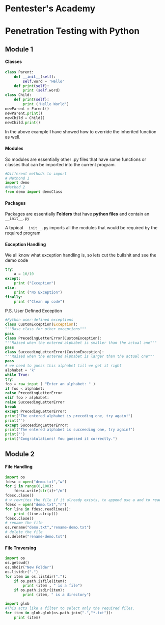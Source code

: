 # Pentester's  Academy

# Penetration Testing with Python 

## Module 1

#### Classes 

```python
class Parent:
    def __init__(self):
        self.word = 'Hello'
    def print(self):
        print (self.word)
class Child:
    def print(self):
        print ('Hello World')
newParent = Parent()
newParent.print()
newChild = Child()
newChild.print()
```

In the above example I have showed how to override the inherited function as well.



#### Modules

So modules are essentially other .py files that have some functions or classes that can be imported into the current program.

```python
#Different methods to import
# Methond 1
import demo 
#Method 2
from demo import demoClass
```

#### Packages

Packages are essentially **Folders** that have **python files** and contain an `__init__.py`

A typical `__init__.py` imports all the modules that would be required by the required program

#### Exception Handling

We all know what exception handling is, so lets cut the bullshit and see the demo code 

```python
try:
    a = 10/10
except:
    print ("Exception")
else:
    print ("No Exception")
finally:
    print ("Clean up code")
```

P.S. User Defined Exception

```python
#Python user-defined exceptions
class CustomException(Exception):
"""Base class for other exceptions"""
pass
class PrecedingLetterError(CustomException):
"""Raised when the entered alphabet is smaller than the actual one"""
pass
class SucceedingLetterError(CustomException):
"""Raised when the entered alphabet is larger than the actual one"""
pass
# we need to guess this alphabet till we get it right
alphabet = 'k'
while True:
try:
foo = raw_input ( "Enter an alphabet: " )
if foo < alphabet:
raise PrecedingLetterError
elif foo > alphabet:
raise SucceedingLetterError
break
except PrecedingLetterError:
print("The entered alphabet is preceding one, try again!")
print('')
except SucceedingLetterError:
print("The entered alphabet is succeeding one, try again!")
print('')
print("Congratulations! You guessed it correctly.")
```

## Module 2

#### File Handling

```python
import os 
fdesc = open("demo.txt","w")
for i in range(0,100):
    fdesc.write(str(i)+"/n")
fdesc.close()
# w rewrites the file if it already exists, to append use a and to read use r
fdesc = open("demo.txt","r")
for line in fdesc.readlines():
	print (line.strip())
fdesc.close() 
# rename the file 
os.rename("demo.txt","rename-demo.txt")
# delete the file
os.delete("rename-demo.txt")
```

#### File Traversing

```python
import os
os.getcwd()
os.mkdir("New Folder")
os.listdir(".")
for item in os.listdir("."):
    if os.path.isfile(item):
        print (item , " is a file")
    if os.path.isdir(item):
        print (item, " is a directory")

```

```python
import glob
#This acts like a filter to select only the required files.
for item in glob.glob(os.path.join(".","*.txt")):
    print (item)
```

